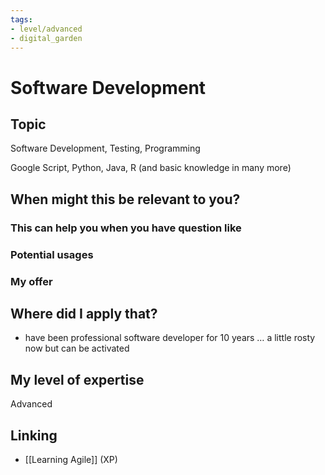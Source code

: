 ```yaml
---
tags: 
- level/advanced
- digital_garden
---
```

# Software Development
## Topic

Software Development, Testing, Programming

Google Script, Python, Java, R (and basic knowledge in many more)

## When might this be relevant to you?

### This can help you when you have question like

### Potential usages

### My offer

## Where did I apply that?

-   have been professional software developer for 10 years … a little rosty now but can be activated
    

## My level of expertise

Advanced

## Linking
+ [[Learning Agile]] (XP)